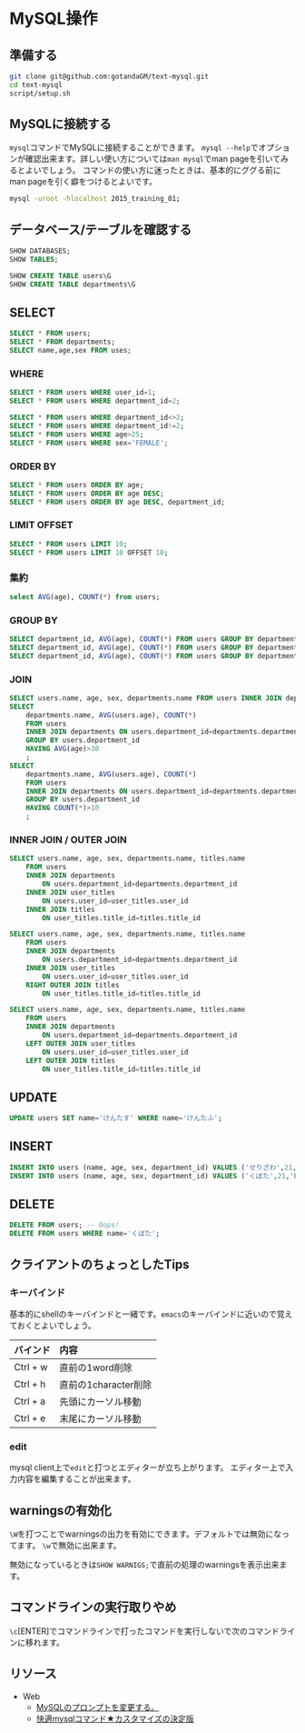 # MySQL操作

## 準備する

```sh
git clone git@github.com:gotandaGM/text-mysql.git
cd text-mysql
script/setup.sh
```

## MySQLに接続する

`mysql`コマンドでMySQLに接続することができます。
`mysql --help`でオプションが確認出来ます。詳しい使い方については`man mysql`でman pageを引いてみるとよいでしょう。
コマンドの使い方に迷ったときは、基本的にググる前にman pageを引く癖をつけるとよいです。

```sh
mysql -uroot -hlocalhost 2015_training_01;
```

## データベース/テーブルを確認する

```sql
SHOW DATABASES;
SHOW TABLES;
```

```sql
SHOW CREATE TABLE users\G
SHOW CREATE TABLE departments\G
```

## SELECT


```sql
SELECT * FROM users;
SELECT * FROM departments;
SELECT name,age,sex FROM uses;
```

### WHERE

```sql
SELECT * FROM users WHERE user_id=1;
SELECT * FROM users WHERE department_id=2;

SELECT * FROM users WHERE department_id<>2;
SELECT * FROM users WHERE department_id!=2;
SELECT * FROM users WHERE age>25;
SELECT * FROM users WHERE sex='FEMALE';
```

### ORDER BY

```sql
SELECT * FROM users ORDER BY age;
SELECT * FROM users ORDER BY age DESC;
SELECT * FROM users ORDER BY age DESC, department_id;
```

### LIMIT OFFSET

```sql
SELECT * FROM users LIMIT 10;
SELECT * FROM users LIMIT 10 OFFSET 10;
```

### 集約

```sql
select AVG(age), COUNT(*) from users;
```

### GROUP BY

```sql
SELECT department_id, AVG(age), COUNT(*) FROM users GROUP BY department_id;
SELECT department_id, AVG(age), COUNT(*) FROM users GROUP BY department_id HAVING AVG(age)>30;
SELECT department_id, AVG(age), COUNT(*) FROM users GROUP BY department_id HAVING COUNT(*)>10;
```

### JOIN

```sql
SELECT users.name, age, sex, departments.name FROM users INNER JOIN departments ON users.department_id=departments.department_id;
SELECT
    departments.name, AVG(users.age), COUNT(*)
    FROM users
    INNER JOIN departments ON users.department_id=departments.department_id
    GROUP BY users.department_id
    HAVING AVG(age)>30
    ;
SELECT
    departments.name, AVG(users.age), COUNT(*)
    FROM users
    INNER JOIN departments ON users.department_id=departments.department_id
    GROUP BY users.department_id
    HAVING COUNT(*)>10
    ;
```

### INNER JOIN / OUTER JOIN

```sql
SELECT users.name, age, sex, departments.name, titles.name
    FROM users
    INNER JOIN departments
        ON users.department_id=departments.department_id
    INNER JOIN user_titles
        ON users.user_id=user_titles.user_id
    INNER JOIN titles
        ON user_titles.title_id=titles.title_id

SELECT users.name, age, sex, departments.name, titles.name
    FROM users
    INNER JOIN departments
        ON users.department_id=departments.department_id
    INNER JOIN user_titles
        ON users.user_id=user_titles.user_id
    RIGHT OUTER JOIN titles
        ON user_titles.title_id=titles.title_id

SELECT users.name, age, sex, departments.name, titles.name
    FROM users
    INNER JOIN departments
        ON users.department_id=departments.department_id
    LEFT OUTER JOIN user_titles
        ON users.user_id=user_titles.user_id
    LEFT OUTER JOIN titles
        ON user_titles.title_id=titles.title_id
```

## UPDATE

```sql
UPDATE users SET name='けんたす' WHERE name='けんたふ';
```

## INSERT

```sql
INSERT INTO users (name, age, sex, department_id) VALUES ('せりざわ',21,'FEMALE',1);
INSERT INTO users (name, age, sex, department_id) VALUES ('くぼた',21,'FEMALE',1), ('わかい',19,'FEMALE',1);
```

## DELETE

```sql
DELETE FROM users; -- Oops!
DELETE FROM users WHERE name='くぼた';
```

## クライアントのちょっとしたTips

### キーバインド

基本的にshellのキーバインドと一緒です。`emacs`のキーバインドに近いので覚えておくとよいでしょう。

| バインド | 内容                 |
|:---------|:---------------------|
| Ctrl + w | 直前の1word削除      |
| Ctrl + h | 直前の1character削除 |
| Ctrl + a | 先頭にカーソル移動   |
| Ctrl + e | 末尾にカーソル移動   |

### edit

mysql client上で`edit`と打つとエディターが立ち上がります。
エディター上で入力内容を編集することが出来ます。

## warningsの有効化

`\W`を打つことでwarningsの出力を有効にできます。デフォルトでは無効になってます。
`\w`で無効に出来ます。

無効になっているときは`SHOW WARNIGS;`で直前の処理のwarningsを表示出来ます。

## コマンドラインの実行取りやめ

`\c`[ENTER]でコマンドラインで打ったコマンドを実行しないで次のコマンドラインに移れます。

## リソース

- Web
    - [MySQLのプロンプトを変更する。](http://nippondanji.blogspot.jp/2009/03/mysql.html)
    - [快適mysqlコマンド★カスタマイズの決定版](http://d.hatena.ne.jp/hirose31/20131225/1387942323)

